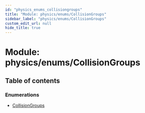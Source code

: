 ```yaml
---
id: "physics_enums_collisiongroups"
title: "Module: physics/enums/CollisionGroups"
sidebar_label: "physics/enums/CollisionGroups"
custom_edit_url: null
hide_title: true
---
```


# Module: physics/enums/CollisionGroups

## Table of contents

### Enumerations

- [CollisionGroups](../enums/physics_enums_collisiongroups.collisiongroups.md)
